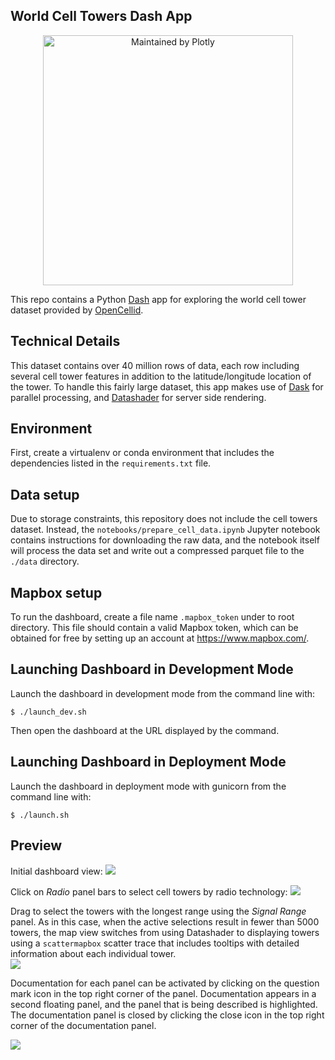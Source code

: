 ## World Cell Towers Dash App

<div align="center">
  <a href="https://dash.plotly.com/project-maintenance">
    <img src="https://dash.plotly.com/assets/images/maintained-by-plotly.png" width="400px" alt="Maintained by Plotly">
  </a>
</div>

This repo contains a Python [Dash](https://dash.plot.ly) app for exploring the world
cell tower dataset provided by [OpenCellid](https://www.opencellid.org/).

## Technical Details
This dataset contains over 40 million rows of data, each row including several cell
tower features in addition to the latitude/longitude location of the tower.
To handle this fairly large dataset, this app makes use of
[Dask](https://dask.org/) for parallel processing, and
[Datashader](https://datashader.org/) for server side rendering. 

## Environment
First, create a virtualenv or conda environment that includes the dependencies listed
in the `requirements.txt` file.

## Data setup
Due to storage constraints, this repository does not include the cell towers dataset.
Instead, the `notebooks/prepare_cell_data.ipynb` Jupyter notebook contains instructions
for downloading the raw data, and the notebook itself will process the data set and
write out a compressed parquet file to the `./data` directory.

## Mapbox setup
To run the dashboard, create a file name `.mapbox_token` under to root directory. This
file should contain a valid Mapbox token, which can be obtained for free by setting up
an account at https://www.mapbox.com/.

## Launching Dashboard in Development Mode
Launch the dashboard in development mode from the command line with:
```
$ ./launch_dev.sh
```

Then open the dashboard at the URL displayed by the command.

## Launching Dashboard in Deployment Mode
Launch the dashboard in deployment mode with gunicorn from the command line with:
```
$ ./launch.sh
```

## Preview
Initial dashboard view:
![](./images/full_preview.png)


Click on *Radio* panel bars to select cell towers by radio technology:
![](./images/radio_selection.png)

Drag to select the towers with the longest range using the *Signal Range* panel. As in
this case, when the active selections result in fewer than 5000 towers, the map view
switches from using Datashader to displaying towers using a `scattermapbox` scatter
trace that includes tooltips with detailed information about each individual tower.   
![](./images/range_selection_and_tooltip.png)

Documentation for each panel can be activated by clicking on the question mark icon in
the top right corner of the panel.  Documentation appears in a second floating panel,
and the panel that is being described is highlighted. The documentation panel is closed
by clicking the close icon in the top right corner of the documentation panel.  

![](./images/radio_panel_info.png)

